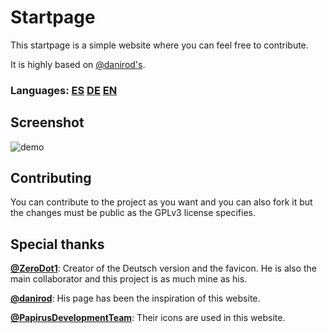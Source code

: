 # Startpage

This startpage is a simple website where you can feel free to contribute.

It is highly based on [@danirod's](https://github.com/danirod/startpage).

### Languages: [ES](https://zerodot1.gitlab.io/Startpage/es.html) [DE](https://zerodot1.gitlab.io/Startpage/de.html) [EN](https://zerodot1.gitlab.io/Startpage/en.html)

## Screenshot

![demo](https://gitlab.com/ZeroDot1/Startpage/raw/master/docs/screenshot.png)

## Contributing

You can contribute to the project as you want and you can also fork it but the changes must be public as the GPLv3 license specifies.

## Special thanks

**[@ZeroDot1](https://gitlab.com/ZeroDot1)**: Creator of the Deutsch version and the favicon. He is also the main collaborator and this project is as much mine as his.

**[@danirod](https://github.com/danirod)**: His page has been the inspiration of this website.

**[@PapirusDevelopmentTeam](https://github.com/PapirusDevelopmentTeam/)**: Their icons are used in this website.
